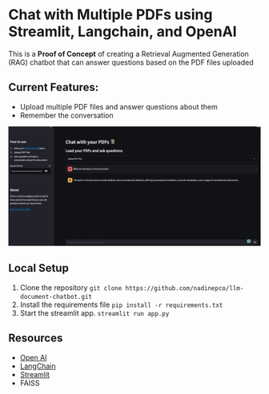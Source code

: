 # Chat with Multiple PDFs using Streamlit, Langchain, and OpenAI
This is a **Proof of Concept** of creating a Retrieval Augmented Generation (RAG) chatbot that can answer questions based on the PDF files uploaded

## Current Features:
- Upload multiple PDF files and answer questions about them
- Remember the conversation

![chatbot](/images/chatbot_pdf.png)

## Local Setup
1. Clone the repository
    `git clone https://github.com/nadinepco/llm-document-chatbot.git`
2. Install the requirements file
    `pip install -r requirements.txt`
3. Start the streamlit app.
    `streamlit run app.py`

## Resources
- [Open AI](https://openai.com/)
- [LangChain](https://langchain.readthedocs.io/en/latest/index.html)
- [Streamlit](https://streamlit.io/)
- FAISS
